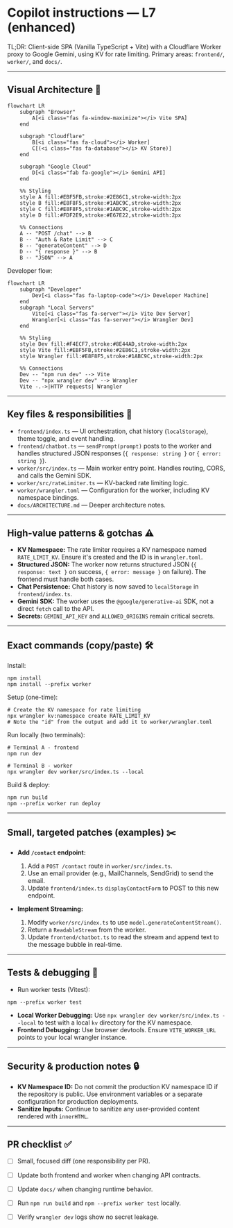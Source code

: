 # Copilot instructions — L7 (enhanced)

TL;DR: Client-side SPA (Vanilla TypeScript + Vite) with a Cloudflare Worker proxy to Google Gemini, using KV for rate limiting. Primary areas: `frontend/`, `worker/`, and `docs/`.

---

## Visual Architecture 🧭

```mermaid
flowchart LR
    subgraph "Browser"
        A[<i class="fas fa-window-maximize"></i> Vite SPA]
    end

    subgraph "Cloudflare"
        B[<i class="fas fa-cloud"></i> Worker]
        C[(<i class="fas fa-database"></i> KV Store)]
    end

    subgraph "Google Cloud"
        D[<i class="fab fa-google"></i> Gemini API]
    end

    %% Styling
    style A fill:#EBF5FB,stroke:#2E86C1,stroke-width:2px
    style B fill:#E8F8F5,stroke:#1ABC9C,stroke-width:2px
    style C fill:#E8F8F5,stroke:#1ABC9C,stroke-width:2px
    style D fill:#FDF2E9,stroke:#E67E22,stroke-width:2px

    %% Connections
    A -- "POST /chat" --> B
    B -- "Auth & Rate Limit" --> C
    B -- "generateContent" --> D
    D -- "{ response }" --> B
    B -- "JSON" --> A
```

Developer flow:

```mermaid
flowchart LR
    subgraph "Developer"
        Dev[<i class="fas fa-laptop-code"></i> Developer Machine]
    end
    subgraph "Local Servers"
        Vite[<i class="fas fa-server"></i> Vite Dev Server]
        Wrangler[<i class="fas fa-server"></i> Wrangler Dev]
    end

    %% Styling
    style Dev fill:#F4ECF7,stroke:#8E44AD,stroke-width:2px
    style Vite fill:#EBF5FB,stroke:#2E86C1,stroke-width:2px
    style Wrangler fill:#E8F8F5,stroke:#1ABC9C,stroke-width:2px

    %% Connections
    Dev -- "npm run dev" --> Vite
    Dev -- "npx wrangler dev" --> Wrangler
    Vite -.->|HTTP requests| Wrangler
```

---

## Key files & responsibilities 🔎

- `frontend/index.ts` — UI orchestration, chat history (`localStorage`), theme toggle, and event handling.
- `frontend/chatbot.ts` — `sendPrompt(prompt)` posts to the worker and handles structured JSON responses (`{ response: string }` or `{ error: string }`).
- `worker/src/index.ts` — Main worker entry point. Handles routing, CORS, and calls the Gemini SDK.
- `worker/src/rateLimiter.ts` — KV-backed rate limiting logic.
- `worker/wrangler.toml` — Configuration for the worker, including KV namespace bindings.
- `docs/ARCHITECTURE.md` — Deeper architecture notes.

---

## High-value patterns & gotchas ⚠️

- **KV Namespace:** The rate limiter requires a KV namespace named `RATE_LIMIT_KV`. Ensure it's created and the ID is in `wrangler.toml`.
- **Structured JSON:** The worker now returns structured JSON (`{ response: text }` on success, `{ error: message }` on failure). The frontend must handle both cases.
- **Chat Persistence:** Chat history is now saved to `localStorage` in `frontend/index.ts`.
- **Gemini SDK:** The worker uses the `@google/generative-ai` SDK, not a direct `fetch` call to the API.
- **Secrets:** `GEMINI_API_KEY` and `ALLOWED_ORIGINS` remain critical secrets.

---

## Exact commands (copy/paste) 🛠️

Install:

```pwsh
npm install
npm install --prefix worker
```

Setup (one-time):

```pwsh
# Create the KV namespace for rate limiting
npx wrangler kv:namespace create RATE_LIMIT_KV
# Note the "id" from the output and add it to worker/wrangler.toml
```

Run locally (two terminals):

```pwsh
# Terminal A - frontend
npm run dev

# Terminal B - worker
npx wrangler dev worker/src/index.ts --local
```

Build & deploy:

```pwsh
npm run build
npm --prefix worker run deploy
```

---

## Small, targeted patches (examples) ✂️

- **Add `/contact` endpoint:**
  1. Add a `POST /contact` route in `worker/src/index.ts`.
  2. Use an email provider (e.g., MailChannels, SendGrid) to send the email.
  3. Update `frontend/index.ts` `displayContactForm` to POST to this new endpoint.

- **Implement Streaming:**
  1. Modify `worker/src/index.ts` to use `model.generateContentStream()`.
  2. Return a `ReadableStream` from the worker.
  3. Update `frontend/chatbot.ts` to read the stream and append text to the message bubble in real-time.

---

## Tests & debugging 🐞

- Run worker tests (Vitest):

```pwsh
npm --prefix worker test
```

- **Local Worker Debugging:** Use `npx wrangler dev worker/src/index.ts --local` to test with a local `kv` directory for the KV namespace.
- **Frontend Debugging:** Use browser devtools. Ensure `VITE_WORKER_URL` points to your local wrangler instance.

---

## Security & production notes 🔒

- **KV Namespace ID:** Do not commit the production KV namespace ID if the repository is public. Use environment variables or a separate configuration for production deployments.
- **Sanitize Inputs:** Continue to sanitize any user-provided content rendered with `innerHTML`.

---

## PR checklist ✅

- [ ] Small, focused diff (one responsibility per PR).
- [ ] Update both frontend and worker when changing API contracts.
- [ ] Update `docs/` when changing runtime behavior.
- [ ] Run `npm run build` and `npm --prefix worker test` locally.
- [ ] Verify `wrangler dev` logs show no secret leakage.

